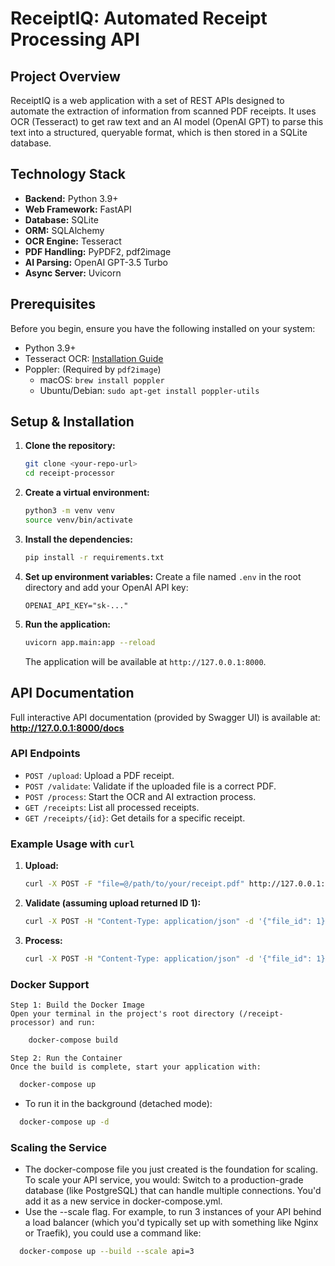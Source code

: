 # ReceiptIQ: Automated Receipt Processing API

## Project Overview

ReceiptIQ is a web application with a set of REST APIs designed to automate the extraction of information from scanned PDF receipts. It uses OCR (Tesseract) to get raw text and an AI model (OpenAI GPT) to parse this text into a structured, queryable format, which is then stored in a SQLite database.

## Technology Stack

-   **Backend:** Python 3.9+
-   **Web Framework:** FastAPI
-   **Database:** SQLite
-   **ORM:** SQLAlchemy
-   **OCR Engine:** Tesseract
-   **PDF Handling:** PyPDF2, pdf2image
-   **AI Parsing:** OpenAI GPT-3.5 Turbo
-   **Async Server:** Uvicorn

## Prerequisites

Before you begin, ensure you have the following installed on your system:
-   Python 3.9+
-   Tesseract OCR: [Installation Guide](https://tesseract-ocr.github.io/tessdoc/Installation.html)
-   Poppler: (Required by `pdf2image`)
    -   macOS: `brew install poppler`
    -   Ubuntu/Debian: `sudo apt-get install poppler-utils`

## Setup & Installation

1.  **Clone the repository:**
    ```bash
    git clone <your-repo-url>
    cd receipt-processor
    ```

2.  **Create a virtual environment:**
    ```bash
    python3 -m venv venv
    source venv/bin/activate
    ```

3.  **Install the dependencies:**
    ```bash
    pip install -r requirements.txt
    ```

4.  **Set up environment variables:**
    Create a file named `.env` in the root directory and add your OpenAI API key:
    ```
    OPENAI_API_KEY="sk-..."
    ```

5.  **Run the application:**
    ```bash
    uvicorn app.main:app --reload
    ```
    The application will be available at `http://127.0.0.1:8000`.

## API Documentation

Full interactive API documentation (provided by Swagger UI) is available at:
**http://127.0.0.1:8000/docs**

### API Endpoints

-   `POST /upload`: Upload a PDF receipt.
-   `POST /validate`: Validate if the uploaded file is a correct PDF.
-   `POST /process`: Start the OCR and AI extraction process.
-   `GET /receipts`: List all processed receipts.
-   `GET /receipts/{id}`: Get details for a specific receipt.

### Example Usage with `curl`

1.  **Upload:**
    ```bash
    curl -X POST -F "file=@/path/to/your/receipt.pdf" http://127.0.0.1:8000/upload
    ```

2.  **Validate (assuming upload returned ID 1):**
    ```bash
    curl -X POST -H "Content-Type: application/json" -d '{"file_id": 1}' http://127.0.0.1:8000/validate
    ```

3.  **Process:**
    ```bash
    curl -X POST -H "Content-Type: application/json" -d '{"file_id": 1}' http://127.0.0.1:8000/process
    ```

### Docker Support
    Step 1: Build the Docker Image
    Open your terminal in the project's root directory (/receipt-processor) and run:
    
```bash
    docker-compose build
```
    Step 2: Run the Container
    Once the build is complete, start your application with:

```bash
  docker-compose up 
```
 - To run it in the background (detached mode):

```bash
  docker-compose up -d
```
 ### Scaling the Service
- The docker-compose file you just created is the foundation for scaling. To scale your API service, you would: Switch to a production-grade database (like PostgreSQL) that can handle multiple connections. You'd add it as a new service in docker-compose.yml.
- Use the --scale flag. For example, to run 3 instances of your API behind a load balancer (which you'd typically set up with something like Nginx or Traefik), you could use a command like:
```bash
  docker-compose up --build --scale api=3
```
